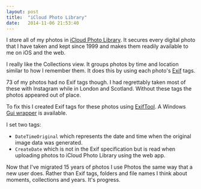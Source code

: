 ```yaml
---
layout: post
title:  "iCloud Photo Library"
date:   2014-11-06 21:53:40
---
```


I store all of my photos in [iCloud Photo Library][].
It secures every digital photo that I have taken and kept since 1999 and makes them readily available to me on iOS and the web.

[iCloud Photo Library]: https://apple.com/icloud/photos

I really like the Collections view.
It groups photos by time and location similar to how I remember them.
It does this by using each photo's [Exif][] tags.

[Exif]: http://cipa.jp/std/documents/e/DC-008-2012_E.pdf

73 of my photos had no Exif tags though.
I had regrettably taken most of these with Instagram while in London and Scotland.
Without these tags the photos appeared out of place.

To fix this I created Exif tags for these photos using [ExifTool][].
A Windows [Gui wrapper][] is available.

[ExifTool]: http://sno.phy.queensu.ca/~phil/exiftool
[Gui wrapper]: http://freeweb.siol.net/hrastni3/foto/exif/exiftoolgui.htm

I set two tags:
- `DateTimeOriginal` which represents the date and time when the original image data was generated.
- `CreateDate` which is not in the Exif specification but is read when uploading photos to iCloud Photo Library using the web app.

Now that I've migrated 15 years of photos I use Photos the same way that a new user does.
Rather than Exif tags, folders and file names I think about moments, collections and years.
It's progress.